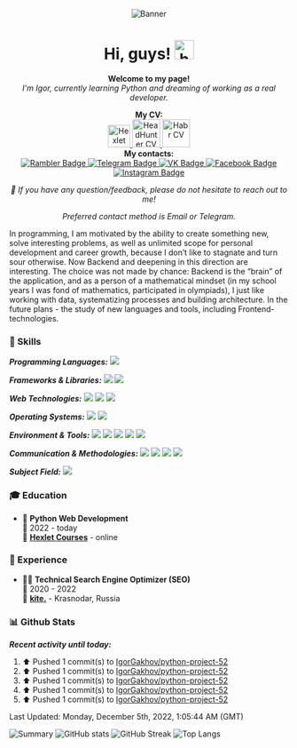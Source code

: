 <!--
**IgorGakhov/IgorGakhov** is a ✨ _special_ ✨ repository because its `README.md` (this file) appears on your GitHub profile.

Here are some ideas to get you started:

- 🔭 I’m currently working on ...
- 🌱 I’m currently learning ...
- 👯 I’m looking to collaborate on ...
- 🤔 I’m looking for help with ...
- 💬 Ask me about ...
- 📫 How to reach me: ...
- 😄 Pronouns: ...
- ⚡ Fun fact: ...
-->

<p align="center"><img src="images/Readme_title_image.jpeg" alt="Banner"></p>

<h1 align="center">Hi, guys! <img alt="hello" img src="content/wave.gif" width="35"></h1>

<p align="center"><b> Welcome to my page! </b><br> <i>I'm Igor, currently learning Python and dreaming of working as a real developer.</i></p>

<p align="center">
  <b>My CV:</b>
  <br>
  <a href="https://cv.hexlet.io/resumes/1379">
    <img src="content/hexlet_logo.svg" width="40" alt="Hexlet CV">
  </a>
  <a href="https://krasnodar.hh.ru/applicant/resumes/view?resume=3edd630dff0b3c4ebd0039ed1f36346a734577">
    <img src="content/hh_logo.svg" width="50" alt="HeadHunter CV">
  </a>
  <a href="https://career.habr.com/igor_gakhov">
    <img src="content/habr_career_logo.svg" width="50" alt="Habr CV">
  </a>
  <br>
  <b>My contacts:</b>
  <br>
  <a href="mailto:gakhov_igor@rambler.ru">
    <img src="https://img.shields.io/badge/-rambler-informational?style=for-the-badge&logo=Mail.Ru&logoColor=white" alt="Rambler Badge">
  </a>
  <a href="https://t.me/Igor_Gakhov">
    <img src="https://img.shields.io/badge/-telegram-0088cc?style=for-the-badge&logo=telegram&logoColor=white" alt="Telegram Badge">
  </a>
  <a href="https://vk.com/igor_gakhov">
    <img src="https://img.shields.io/badge/вконтакте-%232E87FB.svg?&style=for-the-badge&logo=vk&logoColor=white" alt="VK Badge">
  </a>
  <a href="https://www.facebook.com/gakhov.igor">
    <img src="https://img.shields.io/badge/Facebook-1877F2?style=for-the-badge&logo=facebook&logoColor=white" alt="Facebook Badge">
  </a>
  <a href="https://instagram.com/igor_gakhov">
    <img src="https://img.shields.io/badge/Instagram-E4405F?style=for-the-badge&logo=instagram&logoColor=white" alt="Instagram Badge">
  </a>
  <p align="center"><i>💬 If you have any question/feedback, please do not hesitate to reach out to me!</i></p>
  <p align="center"><i>Preferred contact method is Email or Telegram.</i></p>
  <p>In programming, I am motivated by the ability to create something new, solve interesting problems, as well as unlimited scope for personal development and career growth, because I don’t like to stagnate and turn sour otherwise. Now Backend and deepening in this direction are interesting. The choice was not made by chance: Backend is the “brain” of the application, and as a person of a mathematical mindset (in my school years I was fond of mathematics, participated in olympiads), I just like working with data, systematizing processes and building architecture. In the future plans - the study of new languages ​​and tools, including Frontend-technologies.</p>
</p>


### 💼 Skills

**_Programming Languages:_** [![](https://img.shields.io/badge/Python-14354C?style=square&logo=Python&logoColor=white)](https://github.com/topics/python)

**_Frameworks & Libraries:_** [![](https://img.shields.io/badge/-Poetry-%23000066?style=square&logo=Poetry)](https://github.com/topics/poetry) [![](https://img.shields.io/badge/-Pytest-%2399CCFF?style=square&logo=Pytest)](https://github.com/topics/pytest)

**_Web Technologies:_** [![](https://img.shields.io/badge/HTML5-E34F26?style=square&logo=HTML5&logoColor=white)](https://github.com/topics/html) [![](https://img.shields.io/badge/CSS3-1572B6?style=square&logo=CSS3&logoColor=white)](https://github.com/topics/css) [![](https://img.shields.io/badge/-JSON-yellow?style=square&logo=JSON&logoColor=white)](https://github.com/topics/json)

**_Operating Systems:_** [![](https://img.shields.io/badge/Linux-FCC624?style=square&logo=Linux&logoColor=black)](https://github.com/topics/linux) [![](https://img.shields.io/badge/-Ubuntu-dd4814?style=square&logo=Ubuntu&logoColor=white)](https://github.com/topics/ubuntu)

**_Environment & Tools:_** [![](https://img.shields.io/badge/-Bash-45b8d8?style=square&logo=GNU-Bash&logoColor=white)](https://github.com/topics/bash) [![](https://img.shields.io/badge/-Git-ea2845?style=square&logo=git&logoColor=white)](https://github.com/topics/git) [![](https://img.shields.io/badge/-GitHub-2b2a33?style=square&logo=GitHub&logoColor=white)](https://github.com/topics/github) [![](https://img.shields.io/badge/-GitHub_Actions-311C87?style=square&logo=github-actions&logoColor=white)](https://github.com/topics/github-actions) [![](https://img.shields.io/badge/-VSCode-0066b8?style=square&logo=Visual-Studio-Code&logoColor=white)](https://github.com/topics/visual-studio-code)

**_Communication & Methodologies:_** [![](https://img.shields.io/badge/Telegram-2CA5E0?style=square&logo=Telegram&logoColor=white)](https://github.com/topics/telegram) [![](https://img.shields.io/badge/Slack-4A154B?style=square&logo=Slack&logoColor=white)](https://github.com/topics/slack) [![](https://img.shields.io/badge/-Agile-lightgrey?style=square)](https://github.com/topics/agile) [![](https://img.shields.io/badge/-Scrum-lightgrey?style=square)](https://github.com/topics/scrum)

**_Subject Field:_** [![](https://img.shields.io/badge/-Web_Development-informational?style=square)](https://github.com/topics/webdev)


### 🎓 Education

- 📖 **Python Web Development**\
📆 2022 - today\
📍 **[Hexlet Courses](https://ru.hexlet.io/)** - online


### 📎 Experience

- 👨‍💻 **Technical Search Engine Optimizer (SEO)**\
📆 2020 - 2022\
📍 **[kite.](https://kite-da.ru/)** - Krasnodar, Russia


### 📊 Github Stats

**_Recent activity until today:_**

<!--RECENT_ACTIVITY:start-->
1. ⬆️ Pushed 1 commit(s) to [IgorGakhov/python-project-52](https://github.com/IgorGakhov/python-project-52)
2. ⬆️ Pushed 1 commit(s) to [IgorGakhov/python-project-52](https://github.com/IgorGakhov/python-project-52)
3. ⬆️ Pushed 1 commit(s) to [IgorGakhov/python-project-52](https://github.com/IgorGakhov/python-project-52)
4. ⬆️ Pushed 1 commit(s) to [IgorGakhov/python-project-52](https://github.com/IgorGakhov/python-project-52)
5. ⬆️ Pushed 1 commit(s) to [IgorGakhov/python-project-52](https://github.com/IgorGakhov/python-project-52)
<!--RECENT_ACTIVITY:end-->

<!--RECENT_ACTIVITY:last_update-->
Last Updated: Monday, December 5th, 2022, 1:05:44 AM (GMT)
<!--RECENT_ACTIVITY:last_update_end-->

![Summary](http://github-profile-summary-cards.vercel.app/api/cards/profile-details?username=IgorGakhov&width=500&theme=radical)
![GitHub stats](https://github-readme-stats.vercel.app/api?username=IgorGakhov&include_all_commits=true&count_private=true&hide_title=false&custom_title=&show_icons=true&hide_border=true&theme=radical) ![GitHub Streak](https://github-readme-streak-stats.herokuapp.com/?user=IgorGakhov&hide_border=true&theme=radical)
![Top Langs](https://github-readme-stats.vercel.app/api/top-langs/?username=IgorGakhov&langs_count=10&exclude_repo=&hide=html,css,makefile&layout=default&card_width=495&hide_border=true&theme=radical)
